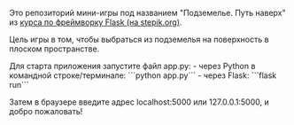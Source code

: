 Это репозиторий мини-игры под названием "Подземелье. Путь наверх" из [курса по фреймворку Flask (на stepik.org)](https://stepik.org/lesson/536750/step/2?unit=529973).
<p>Цель игры в том, чтобы выбраться из подземелья на поверхность в плоском пространстве.</p>
Для старта приложения запустите файл app.py: 
- через Python в командной строке/терминале: ```python app.py```
- через Flask: ```flask run```
<p>Затем в браузере введите адрес localhost:5000 или 127.0.0.1:5000, и добро пожаловать!</p>